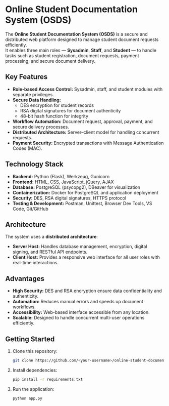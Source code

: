 # Online Student Documentation System (OSDS)

The **Online Student Documentation System (OSDS)** is a secure and distributed web platform designed to manage student document requests efficiently.  
It enables three main roles — **Sysadmin**, **Staff**, and **Student** — to handle tasks such as student registration, document requests, payment processing, and secure document delivery.

## Key Features
- **Role-based Access Control:** Sysadmin, staff, and student modules with separate privileges.
- **Secure Data Handling:** 
  - DES encryption for student records  
  - RSA digital signatures for document authenticity  
  - 48-bit hash function for integrity
- **Workflow Automation:** Document request, approval, payment, and secure delivery processes.
- **Distributed Architecture:** Server–client model for handling concurrent requests.
- **Payment Security:** Encrypted transactions with Message Authentication Codes (MAC).

## Technology Stack
- **Backend:** Python (Flask), Werkzeug, Gunicorn  
- **Frontend:** HTML, CSS, JavaScript, jQuery, AJAX  
- **Database:** PostgreSQL (psycopg2), DBeaver for visualization  
- **Containerization:** Docker for PostgreSQL and application deployment  
- **Security:** DES, RSA digital signatures, HTTPS protocol  
- **Testing & Development:** Postman, Unittest, Browser Dev Tools, VS Code, Git/GitHub

## Architecture
The system uses a **distributed architecture**:
- **Server Host:** Handles database management, encryption, digital signing, and RESTful API endpoints.  
- **Client Host:** Provides a responsive web interface for all user roles with real-time interactions.

## Advantages
- **High Security:** DES and RSA encryption ensure data confidentiality and authenticity.  
- **Automation:** Reduces manual errors and speeds up document workflows.  
- **Accessibility:** Web-based interface accessible from any location.  
- **Scalable:** Designed to handle concurrent multi-user operations efficiently.

## Getting Started
1. Clone this repository:
   ```bash
   git clone https://github.com/<your-username>/online-student-documentation-system.git
2. Install dependencies:
   ```bash
   pip install -r requirements.txt
3. Run the application:
   ```bash
   python app.py
